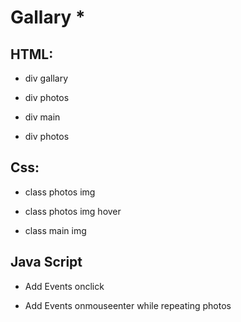 # Gallary *

## HTML:
- div gallary 

- div photos 

- div main 

- div photos 

## Css:

- class photos img 

- class photos img hover 

- class main img 

## Java Script 

- Add Events onclick 

- Add Events onmouseenter while repeating photos 